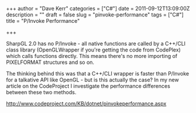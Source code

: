 +++
author = "Dave Kerr"
categories = ["C#"]
date = 2011-09-12T13:09:00Z
description = ""
draft = false
slug = "pinvoke-performance"
tags = ["C#"]
title = "P/Invoke Performance"

+++


<p>SharpGL 2.0 has no P/Invoke - all native functions are called by a C++/CLI class library (OpenGLWrapper if you're getting the code from CodePlex) which calls functions directly. This means there's no more importing of PIXELFORMAT structures and so on.</p>
<p>The thinking behind this was that a C++/CLI wrapper is faster than P/Invoke for a talkative API like OpenGL - but is this actually the case? In my new article on the CodeProject I investigate the performance differences between these two methods.</p>
<p><a href="http://www.codeproject.com/KB/dotnet/pinvokeperformance.aspx">http://www.codeproject.com/KB/dotnet/pinvokeperformance.aspx</a></p>

